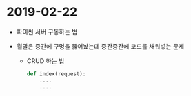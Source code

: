 # 2019-02-22

- 파이썬 서버 구동하는 법



- 월말은 중간에 구멍을 뚫어놨는데 중간중간에 코드를 채워넣는 문제

  - CRUD 하는 법

    ```python
    def index(request):
        ....
        ....
    ```

